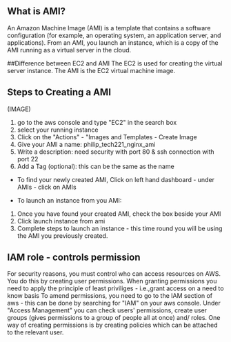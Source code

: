 





## What is AMI?
An Amazon Machine Image (AMI) is a template that contains a software configuration (for example, an operating system, an application server, and applications). From an AMI, you launch an instance, which is a copy of the AMI running as a virtual server in the cloud.

##Difference between EC2 and AMI
The EC2 is used for creating the virtual server instance. The AMI is the EC2 virtual machine image.



## Steps to Creating a AMI

(IMAGE)

1. go to the aws console and type "EC2" in the search box
2. select your running instance
3. Click on the "Actions" - "Images and Templates - Create Image
4. Give your AMI a name: philip_tech221_nginx_ami
5. Write a description: need security with port 80 & ssh connection with port 22
6. Add a Tag (optional): this can be the same as the name

- To find your newly created AMI, Click on left hand dashboard - under AMIs - click on AMIs

- To launch an instance from you AMI:

1. Once you have found your created AMI, check the box beside your AMI
2. Click launch instance from ami
3. Complete steps to launch an instance - this time round you will be using the AMI you previously created.

## IAM role - controls permission


For security reasons, you must control who can access resources on AWS.
You do this by creating user permissions.
When granting permissions you need to apply the principle of least priviliges - i.e.,grant access on a need to know basis
To amend permissions, you need to go to the IAM section of aws - this can be done by searching for "IAM" on your aws console.
Under "Access Management" you can check users' permissions, create user groups (gives permissions to a group of people all at once) and/ roles.
One way of creating permissions is by creating policies which can be attached to the relevant user.